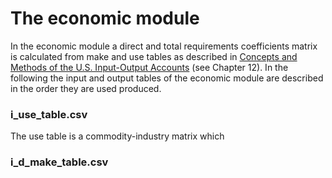 # The economic module
In the economic module a direct and total requirements coefficients matrix is
calculated from make and use tables as described in 
[Concepts and Methods of the U.S. Input-Output Accounts](http://www.bea.gov/papers/pdf/IOmanual_092906.pdf) 
(see Chapter 12). In the following the input and output tables of the economic
module are described in the order they are used produced.

### i\_use\_table.csv
The use table is a commodity-industry matrix which  



### i\_d\_make\_table.csv

